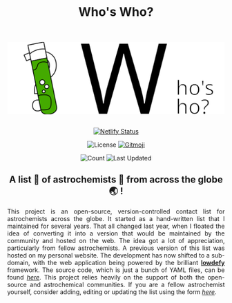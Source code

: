 <div align="center">

# Who's Who?

<br/><br/>
<img src="header.svg" alt="Who's Who?" align="center">
<br/><br/>

[![Netlify Status][deploy-status]][deploys]

![License][license]
[![Gitmoji][gitmoji-badge]][gitmoji]

![Count][count]
![Last Updated][updated]

## A list 📝 of astrochemists 🧪 from across the globe 🌏 !

</div>

<div align="justify">

This project is an open-source, version-controlled contact list for astrochemists across the globe. It started as a hand-written list that I maintained for several years. That all changed last year, when I floated the idea of converting it into a version that would be maintained by the community and hosted on the web. The idea got a lot of appreciation, particularly from fellow astrochemists. A previous version of this list was hosted on my personal website. The development has now shifted to a sub-domain, with the web application being powered by the brilliant [**lowdefy**][lowdefy] framework. The source code, which is just a bunch of YAML files, can be found [*here*][repo]. This project relies heavily on the support of both the open-source and astrochemical communities. If you are a fellow astrochemist yourself, consider adding, editing or updating the list using the form [*here*][edits].

</div>

[me]: https://astrogewgaw.com
[gitmoji]: https://gitmoji.dev
[lowdefy]: https://lowdefy.com
[whoswho]: https://whoswho.astrogewgaw.com
[edits]: https://whoswho.astrogewgaw.com/edit
[repo]: https://github.com/astrogewgaw/whoswho
[deploys]: https://app.netlify.com/sites/whoswho/deploys
[license]: https://img.shields.io/badge/License-MIT-green.svg?style=for-the-badge
[count]: https://img.shields.io/badge/Astrochemists-366-blueviolet?style=for-the-badge
[gitmoji-badge]: https://img.shields.io/badge/gitmoji-%20😜%20😍-FFDD67.svg?style=for-the-badge
[deploy-status]: https://api.netlify.com/api/v1/badges/ebd6006f-31b2-4fb4-bde0-b358aee83986/deploy-status
[updated]: https://img.shields.io/badge/Last%20Updated-Monday%2016%20August,%202021%2001:01:14%20am%20UTC-purple?style=for-the-badge
